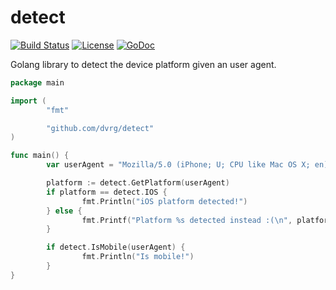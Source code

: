# detect
[![Build Status](https://travis-ci.org/dvrg/detect.svg?branch=master)](https://travis-ci.org/dvrg/detect) [![License](http://img.shields.io/:license-mit-blue.svg)](http://doge.mit-license.org) [![GoDoc](https://godoc.org/github.com/dvrg/detect?status.svg)](http://godoc.org/github.com/dvrg/detect)

Golang library to detect the device platform given an user agent.

```go
package main 

import (
        "fmt"

        "github.com/dvrg/detect"
)

func main() {
        var userAgent = "Mozilla/5.0 (iPhone; U; CPU like Mac OS X; en) AppleWebKit/420.1 (KHTML, like Gecko) Version/3.0 Mobile/4A102 Safari/419"

        platform := detect.GetPlatform(userAgent)
        if platform == detect.IOS {
                fmt.Println("iOS platform detected!")
        } else {
                fmt.Printf("Platform %s detected instead :(\n", platform)
        }

        if detect.IsMobile(userAgent) {
                fmt.Println("Is mobile!")
        }
}
```
